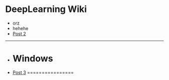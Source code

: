 # DeepLearning Wiki

  * orz
  * hehehe
  * [Post 2](post2.md)
  - - - -
  * # Windows
  * [Post 3](post3.md)
================
